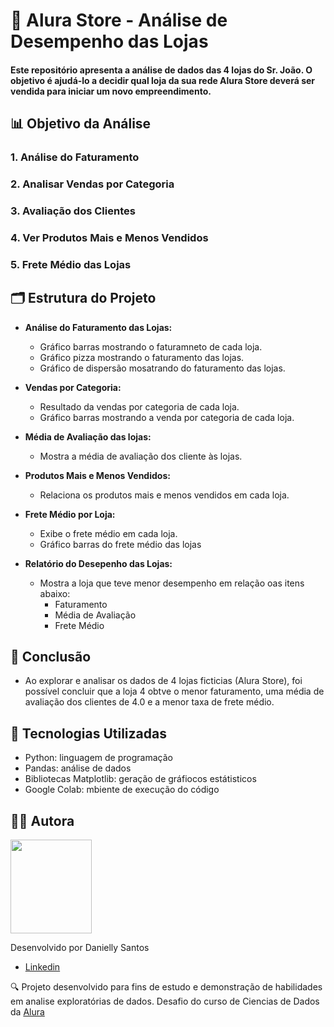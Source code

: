 # 🏬 Alura Store - Análise de Desempenho das Lojas

#### Este repositório apresenta a análise de dados das 4 lojas do Sr. João. O objetivo é ajudá-lo a decidir qual loja da sua rede Alura Store deverá ser vendida para iniciar um novo empreendimento.<br1> 

## 📊 Objetivo da Análise

### 1. Análise do Faturamento
### 2. Analisar Vendas por Categoria
### 3. Avaliação dos Clientes
### 4. Ver Produtos Mais e Menos Vendidos
### 5. Frete Médio das Lojas<br> 

 
## 🗂️ Estrutura do Projeto
- **Análise do Faturamento das Lojas:**
  - Gráfico barras mostrando o faturamneto de cada loja.
  - Gráfico pizza mostrando o faturamento das lojas.
  - Gráfico de dispersão mosatrando do faturamento das lojas.

    
- **Vendas por Categoria:**
  - Resultado da vendas por categoria de cada loja.
  - Gráfico barras mostrando a venda por categoria de cada loja.

    
- **Média de Avaliação das lojas:**
  - Mostra a média de avaliação dos cliente às lojas.

    
- **Produtos Mais e Menos Vendidos:**
  - Relaciona os produtos mais e menos vendidos em cada loja.

    
- **Frete Médio por Loja:**
  - Exibe o frete médio em cada loja.
  - Gráfico barras do frete médio das lojas

    
- **Relatório do Desepenho das Lojas:**
  - Mostra a loja que teve menor desempenho em relação oas itens abaixo:
    - Faturamento
    - Média de Avaliação
    - Frete Médio

## 🎯 Conclusão

- Ao explorar e analisar os dados de 4 lojas ficticias (Alura Store), foi possível concluir que a loja 4 obtve o menor faturamento, uma média de avaliação dos clientes de 4.0 e a menor taxa de frete médio.<br>
   

  
## 🚀 Tecnologias Utilizadas


- Python: linguagem de programação
- Pandas: análise de dados
- Bibliotecas Matplotlib: geração de gráfiocos estátisticos
- Google Colab: mbiente de execução do código
 

## 👩🏽 Autora

<img src="https://github.com/user-attachments/assets/a215304c-a670-4c3c-a3b5-a73da9ba323f" width="130" height="150">

Desenvolvido por Danielly Santos
- [Linkedin](https://www.linkedin.com/in/daniellysantosdatascience)

🔍 Projeto desenvolvido  para fins de estudo e demonstração de habilidades em analise exploratórias de dados. Desafio do curso de Ciencias de Dados da [Alura](https://www.alura.com.br/)

  
  
